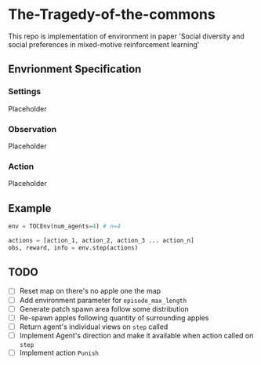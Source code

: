 # The-Tragedy-of-the-commons
This repo is implementation of environment in paper 'Social diversity and social preferences in mixed-motive reinforcement learning'


## Envrionment Specification
### Settings
Placeholder

### Observation
Placeholder

### Action
Placeholder

## Example
```python
env = TOCEnv(num_agents=4) # n=4

actions = [action_1, action_2, action_3 ... action_n]
obs, reward, info = env.step(actions)
```


## TODO
- [ ] Reset map on there's no apple one the map
- [ ] Add environment parameter for `episode_max_length`
- [ ] Generate patch spawn area follow some distribution
- [ ] Re-spawn apples following quantity of surrounding apples
- [ ] Return agent's individual views on `step` called
- [ ] Implement Agent's direction and make it available when action called on `step`
- [ ] Implement action `Punish`